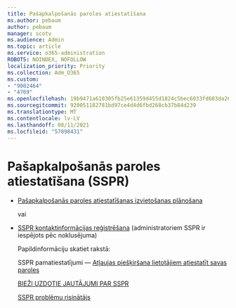 ```yaml
---
title: Pašapkalpošanās paroles atiestatīšana
ms.author: pebaum
author: pebaum
manager: scotv
ms.audience: Admin
ms.topic: article
ms.service: o365-administration
ROBOTS: NOINDEX, NOFOLLOW
localization_priority: Priority
ms.collection: Adm_O365
ms.custom:
- "9002464"
- "4769"
ms.openlocfilehash: 19b9471a610305fb25e61359d455d1824c5bec6033fd603da265af9333543ccc
ms.sourcegitcommit: 920051182781bd97ce4d4d6fbd268cb37b84d239
ms.translationtype: MT
ms.contentlocale: lv-LV
ms.lasthandoff: 08/11/2021
ms.locfileid: "57898431"
---
```

# <a name="self-service-password-reset-sspr"></a>Pašapkalpošanās paroles atiestatīšana (SSPR)

- [Pašapkalpošanās paroles atiestatīšanas izvietošanas plānošana](https://go.microsoft.com/fwlink/?linkid=2142944)  

    vai
- [SSPR kontaktinformācijas reģistrēšana](https://mysignins.microsoft.com/security-info) (administratoriem SSPR ir iespējots pēc noklusējuma)

    Papildinformāciju skatiet rakstā:

    SSPR pamatiestatījumi — [Atļaujas piešķiršana lietotājiem atiestatīt savas paroles](https://docs.microsoft.com/microsoft-365/admin/add-users/let-users-reset-passwords)

    [BIEŽI UZDOTIE JAUTĀJUMI PAR SSPR](https://docs.microsoft.com/azure/active-directory/authentication/active-directory-passwords-faq)

    [SSPR problēmu risinātājs](https://docs.microsoft.com/azure/active-directory/authentication/active-directory-passwords-troubleshoot)
